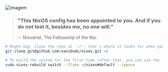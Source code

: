 ![imagem](https://github.com/xaviduds/nixos/blob/main/img/forReadme/desktopScreenshot0.png)

> ### "This NixOS config has been appointed to you. And if you do not test it, besides me, no one will."
> 
> -- Nixodriel, The Fellowship of the Nix.

```bash
# Might bug. Clone the repo at '~/', that's where it looks for when updating and building:
git clone git@github.com:xaviduds/nixos.git ~/

# To build the system for the first time (after that, you can use the 'u' alias), type:
sudo nixos-rebuild switch --flake ~/nixos#default --impure
```

